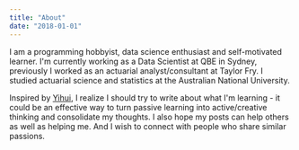 ```yaml
---
title: "About"
date: "2018-01-01"
---
```


I am a programming hobbyist, data science enthusiast and self-motivated learner. I'm currently working as a Data Scientist at QBE in Sydney, previously I worked as an actuarial analyst/consultant at Taylor Fry. I studied actuarial science and statistics at the Australian National University.

Inspired by [Yihui](https://yihui.name), I realize I should try to write about what I'm learning - it could be an effective way to turn passive learning into active/creative thinking and consolidate my thoughts. I also hope my posts can help others as well as helping me. And I wish to connect with people who share similar passions.
